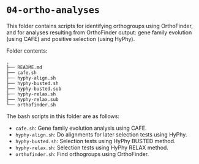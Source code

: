 # `04-ortho-analyses`


This folder contains scripts for identifying orthogroups using OrthoFinder,
and for analyses resulting from OrthoFinder output: 
gene family evolution (using CAFE) and positive selection (using HyPhy).


Folder contents:

```
.
├── README.md
├── cafe.sh
├── hyphy-align.sh
├── hyphy-busted.sh
├── hyphy-busted.sub
├── hyphy-relax.sh
├── hyphy-relax.sub
└── orthofinder.sh
```


The bash scripts in this folder are as follows:

- `cafe.sh`: Gene family evolution analysis using CAFE.
- `hyphy-align.sh`: Do alignments for later selection tests using HyPhy.
- `hyphy-busted.sh`: Selection tests using HyPhy BUSTED method.
- `hyphy-relax.sh`: Selection tests using HyPhy RELAX method.
- `orthofinder.sh`: Find orthogroups using OrthoFinder.
